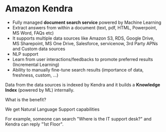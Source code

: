 # Amazon Kendra

* Fully managed **document search service** powered by Machine Learning
* Extract answers from within a document (text, pdf, HTML, Powerpoint, MS Word, FAQs etc)
* It supports multiple data sources like Amazon S3, RDS, Google Drive, MS Sharepoint, MS One Drive, Salesforce, servicenow, 3rd Party APNs and Custom data sources
* NLP support
* Learn from user interactions/feedbacks to promote preferred results (Incremental Learning)
* Ability to manually fine-tune search results (importance of data, freshness, custom, ...)

Data from the data sources is indexed by Kendra and it builds a **Knowledge Index** (powered by ML) internally.

What is the benefit?

We get Natural Language Support capabilities

For example, someone can search "Where is the IT support desk?" and Kendra can reply "1st Floor".
